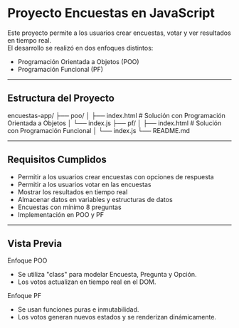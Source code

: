 # Proyecto Encuestas en JavaScript

Este proyecto permite a los usuarios crear encuestas, votar y ver resultados en tiempo real.  
El desarrollo se realizó en dos enfoques distintos:

- Programación Orientada a Objetos (POO)
- Programación Funcional (PF)

------------------------------------------------------------
## Estructura del Proyecto

encuestas-app/
├── poo/
│   ├── index.html   # Solución con Programación Orientada a Objetos
│   └── index.js
├── pf/
│   ├── index.html   # Solución con Programación Funcional
│   └── index.js
└── README.md

------------------------------------------------------------
## Requisitos Cumplidos

- Permitir a los usuarios crear encuestas con opciones de respuesta
- Permitir a los usuarios votar en las encuestas
- Mostrar los resultados en tiempo real
- Almacenar datos en variables y estructuras de datos
- Encuestas con mínimo 8 preguntas
- Implementación en POO y PF


------------------------------------------------------------
## Vista Previa

Enfoque POO
- Se utiliza "class" para modelar Encuesta, Pregunta y Opción.
- Los votos actualizan en tiempo real en el DOM.

Enfoque PF
- Se usan funciones puras e inmutabilidad.
- Los votos generan nuevos estados y se renderizan dinámicamente.


